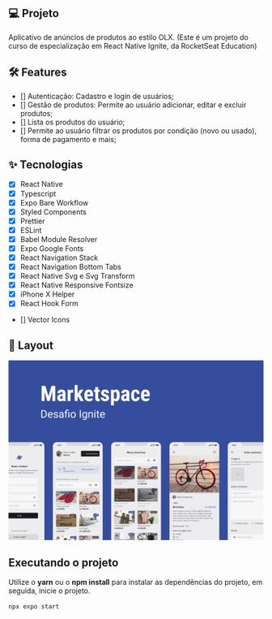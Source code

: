 ## 💻 Projeto

Aplicativo de anúncios de produtos ao estilo OLX.
(Este é um projeto do curso de especialização em React Native Ignite, da RocketSeat Education)

## :hammer_and_wrench: Features

- [] Autenticação: Cadastro e login de usuários;
- [] Gestão de produtos: Permite ao usuário adicionar, editar e excluir produtos;
- [] Lista os produtos do usuário;
- [] Permite ao usuário filtrar os produtos por condição (novo ou usado), forma de pagamento e mais;

## ✨ Tecnologias

- [x] React Native
- [x] Typescript
- [x] Expo Bare Workflow
- [x] Styled Components
- [x] Prettier
- [x] ESLint
- [x] Babel Module Resolver
- [x] Expo Google Fonts
- [x] React Navigation Stack
- [x] React Navigation Bottom Tabs
- [x] React Native Svg e Svg Transform
- [x] React Native Responsive Fontsize
- [x] iPhone X Helper
- [x] React Hook Form
- [] Vector Icons

## 🔖 Layout

![alt text](https://github.com/va-p/Marketspace/blob/main/ScreenShots/Capa.png?raw=true)

## Executando o projeto

Utilize o **yarn** ou o **npm install** para instalar as dependências do projeto, em seguida, inicie o projeto.

```cl
npx expo start
```
